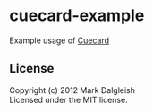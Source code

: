 # cuecard-example

Example usage of [Cuecard](https://github.com/markdalgleish/cuecard)

## License
Copyright (c) 2012 Mark Dalgleish  
Licensed under the MIT license.